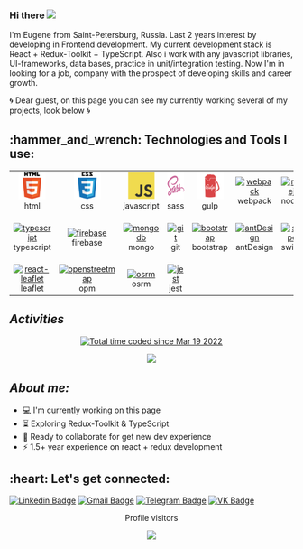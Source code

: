 ### Hi there <img src="https://media.giphy.com/media/hvRJCLFzcasrR4ia7z/giphy.gif" width="25px">

I'm Eugene from Saint-Petersburg, Russia. Last 2 years interest by developing in Frontend development. My current development stack is React + Redux-Toolkit + TypeScript. Also i work with any javascript libraries, UI-frameworks, data bases, practice in unit/integration testing. Now I'm in looking for a job, company with the prospect of developing skills and career growth.

🌀 Dear guest, on this page you can see my currently working several of my projects, look below 🌀


<h2 align="left">:hammer_and_wrench: Technologies and Tools I use:</h2>

<table>
          <tr>
              <td align="center" width="96">
                  <a href="https://www.w3.org/html/">
                      <img src="https://raw.githubusercontent.com/devicons/devicon/master/icons/html5/html5-original-wordmark.svg" width="48" height="48" alt="html5" />
                  </a>
                  <br>html
              </td>
              <td align="center" width="96">
                  <a href="https://www.w3schools.com/css/">
                      <img src="https://raw.githubusercontent.com/devicons/devicon/master/icons/css3/css3-original-wordmark.svg" width="48" height="48" alt="css3" />
                  </a>
                  <br>css
              </td>
              <td align="center" width="96">
                  <a href="https://learn.javascript.ru/">
                      <img src="https://raw.githubusercontent.com/devicons/devicon/1119b9f84c0290e0f0b38982099a2bd027a48bf1/icons/javascript/javascript-original.svg" width="48" height="48" alt="javascript" />
                  </a>
                  <br>javascript
              <td align="center" width="96">
                  <a href="https://sass-lang.com">
                      <img src="https://raw.githubusercontent.com/devicons/devicon/master/icons/sass/sass-original.svg" width="48" height="48" alt="sass" />
                  </a>
                  <br>sass
              </td>
              <td align="center" width="96">
                  <a href="https://gulpjs.com/">
                      <img src="https://raw.githubusercontent.com/gulpjs/artwork/master/community/logo-2021/community.png" width="48" height="48" alt="gulp" />
                  </a>
                  <br>gulp
              </td>
              <td align="center" width="96">
                  <a href="https://webpack.js.org/" >
                      <img src="https://www.vectorlogo.zone/logos/js_webpack/js_webpack-icon.svg" width="48" height="48" alt="webpack" />
                  </a>
                  <br>webpack
              </td>
              </td>
              <td align="center" width="96">
                  <a href="https://nodejs.org">
                      <img src="https://www.vectorlogo.zone/logos/nodejs/nodejs-icon.svg" width="48" height="48" alt="nodejs" />
                  </a>
                  <br>nodejs
              </td>
              <td align="center" width="96">
                  <a href="https://nestjs.com/">
                      <img src="https://vectorwiki.com/images/GAcPQ__nestjs.svg" width="48" height="48" alt="nodejs" />
                  </a>
                  <br>nestjs
              </td>
              <td align="center" width="96">
                  <a href="https://reactjs.org/">
                      <img src="https://www.vectorlogo.zone/logos/reactjs/reactjs-icon.svg" width="48" height="48" alt="react" />
                  </a>
                  <br>react
              </td>
              <td align="center" width="96">
                  <a href="https://redux-toolkit.js.org/">
                      <img src="https://raw.githubusercontent.com/detain/svg-logos/780f25886640cef088af994181646db2f6b1a3f8/svg/redux.svg" width="48" height="48" alt="redux" />
                  </a>
                  <br>redux
              </td>
          </tr>
          <tr>
              <td align="center" width="96">
                  <a href="https://www.typescriptlang.org/" >
                      <img src="https://www.vectorlogo.zone/logos/typescriptlang/typescriptlang-icon.svg" width="48" height="48" alt="typescript" />
                  </a>
                  <br>typescript
              </td>
              <td align="center" width="96">
                  <a href="https://firebase.google.com/" >
                      <img src="https://www.vectorlogo.zone/logos/firebase/firebase-icon.svg" width="48" height="48" alt="firebase" />
                  </a>
                  <br>firebase
              </td>
              <td align="center" width="96">
                  <a href="https://www.mongodb.com/">
                      <img src="https://www.vectorlogo.zone/logos/mongodb/mongodb-icon.svg" width="48" height="48" alt="mongodb" />
                  </a>
                  <br>mongo
              </td>
              <td align="center" width="96">
                  <a href="https://git-scm.com/">
                      <img src="https://www.vectorlogo.zone/logos/git-scm/git-scm-icon.svg" width="48" height="48" alt="git" />
                  </a>
                  <br>git
              </td>
              <td align="center" width="96">
                  <a href="https://getbootstrap.com/">
                      <img src="https://www.vectorlogo.zone/logos/getbootstrap/getbootstrap-icon.svg" width="48" height="48" alt="bootstrap" />
                  </a>
                  <br>bootstrap
              </td>
              <td align="center" width="96">
                  <a href="https://ant.design/" >
                      <img src="https://seeklogo.com/images/A/ant-design-logo-EAB6B3D5D9-seeklogo.com.png" width="48" height="48" alt="antDesign" />
                  </a>
                  <br>antDesign
              </td>
              <td align="center" width="96">
                  <a href="https://swiperjs.com/" >
                      <img src="https://cms-assets.tutsplus.com/uploads/users/780/posts/39427/image-upload/68747470733a2f2f6769746875622e7375726d6f6e2e6d652f696d616765732f636f6d6d6f6e2f7377697065722d6c6f676f2e737667.svg" width="48" height="48" alt="swiper" />
                  </a>
                  <br>swiper
              </td>
              <td align="center" width="96">
                  <a href="https://react-spring.io/" >
                      <img src="https://react-spring.io/spring-icon.png" width="48" height="48" alt="react-spring" />
                  </a>
                  <br>spring
              </td>
              <td align="center" width="96">
                  <a href="https://www.emailjs.com/" >
                      <img src="https://www.emailjs.com/logo.png" width="48" height="48" alt="emailjs" />
                  </a>
                  <br>emailjs
              </td>
              <td align="center" width="96">
                <a href="https://react-hook-form.com/" >
                    <img src="https://pbs.twimg.com/profile_images/1373527896472489987/YjVZynHb_400x400.jpg" width="48" height="48" alt="react-hook-form" />
                </a>
                <br>form
            </td>
          </tr>
          <tr>
              <td align="center" width="96">
                  <a href="https://react-leaflet.js.org/" >
                      <img src="https://www.vectorlogo.zone/logos/leafletjs/leafletjs-icon.svg" width="48" height="48" alt="react-leaflet" />
                  </a>
                  <br>leaflet
              </td>
              <td align="center" width="96">
                  <a href="https://www.openstreetmap.org/" >
                      <img src="https://upload.wikimedia.org/wikipedia/commons/b/b0/Openstreetmap_logo.svg" width="48" height="48" alt="openstreetmap" />
                  </a>
                  <br>opm
              </td>
              <td align="center" width="96">
                  <a href="https://project-osrm.org/" >
                      <img src="https://project-osrm.org/images/osrm_logo.svg" width="48" height="48" alt="osrm" />
                  </a>
                  <br>osrm
              </td>
              <td align="center" width="96">
                  <a href="https://jestjs.io/ru/" >
                      <img src="https://www.vectorlogo.zone/logos/jestjsio/jestjsio-icon.svg" width="48" height="48" alt="jest" />
                  </a>
                  <br>jest
              </td>
          </tr> 
</table>

## _Activities_
   
<p align="center">
          <a href="https://wakatime.com/@c6234f01-a2f3-43c2-91a8-c202275f76e4"><img src="https://wakatime.com/badge/user/c6234f01-a2f3-43c2-91a8-c202275f76e4.svg" alt="Total time coded since Mar 19 2022" /></a>
</p>   

<div align="center">
          <img src="https://github-readme-stats.vercel.app/api?username=fpsska&show_icons=true&theme=tokyonight" />
</div> 
     
          
## _About me:_

- :computer: I'm currently working on this page
- :hourglass_flowing_sand:  Exploring Redux-Toolkit & TypeScript
- :rocket: Ready to collaborate for get new dev experience
- :zap: 1.5+ year experience on react + redux development

<h2 align="left">:heart: Let's get connected:</h2>

[![Linkedin Badge](https://img.shields.io/badge/-linkedin-blue?style=flat-square&logo=Linkedin&logoColor=white&link=https://www.linkedin.com/in/eugene-egorov-040129234/)](https://www.linkedin.com/in/eugene-egorov-040129234/)
[![Gmail Badge](https://img.shields.io/badge/-gmail-blue?style=flat-square&logo=Gmail&logoColor=white)](mailto:fpsska1337@gmail.com) 
[![Telegram Badge](https://img.shields.io/badge/-telegram-blue?style=flat-square&logo=Telegram&logoColor=white&link=https://t.me/Fpsska)](https://t.me/Fpsska) 
[![VK Badge](https://img.shields.io/badge/-vk-blue?style=flat-square&logo=VK&logoColor=white&link=https://vk.com/fpsska)](https://vk.com/fpsska)


<p align="center">Profile visitors</p>


<p align="center"> 
  <img src="https://profile-counter.glitch.me/fpsska/count.svg" />
</p>
